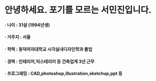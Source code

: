 안녕하세요. 포기를 모르는 서민진입니다.
=============
#### · 나이 : 31살 (1994년생)
#### · 거주지 : 서울
#### · 학력 : 동덕여자대학교 시각실내디자인학과 졸업
#### · 경력 : 인테리어,익스테리어 등 건축업계 3년 근무
#### · 프로그래밍 : CAD,photoshop,illustration,sketchup,ppt 등

